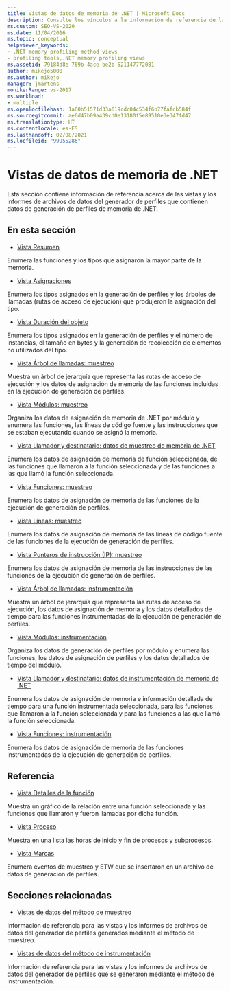 ```yaml
---
title: Vistas de datos de memoria de .NET | Microsoft Docs
description: Consulte los vínculos a la información de referencia de las vistas y los informes de archivos de datos del generador de perfiles que contienen datos de la generación de perfiles de memoria de .NET.
ms.custom: SEO-VS-2020
ms.date: 11/04/2016
ms.topic: conceptual
helpviewer_keywords:
- .NET memory profiling method views
- profiling tools,.NET memory profiling views
ms.assetid: 79184d8e-769b-4ace-be2b-521147772081
author: mikejo5000
ms.author: mikejo
manager: jmartens
monikerRange: vs-2017
ms.workload:
- multiple
ms.openlocfilehash: 1a60b51571d33a619cdc04c534f6b77fafcb584f
ms.sourcegitcommit: ae6d47b09a439cd0e13180f5e89510e3e347fd47
ms.translationtype: HT
ms.contentlocale: es-ES
ms.lasthandoff: 02/08/2021
ms.locfileid: "99955286"
---
```

# <a name="net-memory-data-views"></a>Vistas de datos de memoria de .NET
Esta sección contiene información de referencia acerca de las vistas y los informes de archivos de datos del generador de perfiles que contienen datos de generación de perfiles de memoria de .NET.

## <a name="in-this-section"></a>En esta sección
- [Vista Resumen](../profiling/summary-view-dotnet-memory-data.md)

 Enumera las funciones y los tipos que asignaron la mayor parte de la memoria.

- [Vista Asignaciones](../profiling/dotnet-memory-allocations-view.md)

 Enumera los tipos asignados en la generación de perfiles y los árboles de llamadas (rutas de acceso de ejecución) que produjeron la asignación del tipo.

- [Vista Duración del objeto](../profiling/object-lifetime-view.md)

 Enumera los tipos asignados en la generación de perfiles y el número de instancias, el tamaño en bytes y la generación de recolección de elementos no utilizados del tipo.

- [Vista Árbol de llamadas: muestreo](../profiling/call-tree-view-dotnet-memory-sampling-data.md)

 Muestra un árbol de jerarquía que representa las rutas de acceso de ejecución y los datos de asignación de memoria de las funciones incluidas en la ejecución de generación de perfiles.

- [Vista Módulos: muestreo](../profiling/modules-view-dotnet-memory-sampling-data.md)

 Organiza los datos de asignación de memoria de .NET por módulo y enumera las funciones, las líneas de código fuente y las instrucciones que se estaban ejecutando cuando se asignó la memoria.

- [Vista Llamador y destinatario: datos de muestreo de memoria de .NET](../profiling/caller-callee-view-dotnet-memory-sampling-data.md)

 Enumera los datos de asignación de memoria de función seleccionada, de las funciones que llamaron a la función seleccionada y de las funciones a las que llamó la función seleccionada.

- [Vista Funciones: muestreo](../profiling/functions-view-dotnet-memory-sampling-data.md)

 Enumera los datos de asignación de memoria de las funciones de la ejecución de generación de perfiles.

- [Vista Líneas: muestreo](../profiling/lines-view-dotnet-memory-sampling-data.md)

 Enumera los datos de asignación de memoria de las líneas de código fuente de las funciones de la ejecución de generación de perfiles.

- [Vista Punteros de instrucción (IP): muestreo](../profiling/instruction-pointers-ips-view-dotnet-memory-sampling-data.md)

 Enumera los datos de asignación de memoria de las instrucciones de las funciones de la ejecución de generación de perfiles.

- [Vista Árbol de llamadas: instrumentación](../profiling/call-tree-view-dotnet-memory-instrumentation-data.md)

 Muestra un árbol de jerarquía que representa las rutas de acceso de ejecución, los datos de asignación de memoria y los datos detallados de tiempo para las funciones instrumentadas de la ejecución de generación de perfiles.

- [Vista Módulos: instrumentación](../profiling/modules-view-dotnet-memory-instrumentation-data.md)

 Organiza los datos de generación de perfiles por módulo y enumera las funciones, los datos de asignación de perfiles y los datos detallados de tiempo del módulo.

- [Vista Llamador y destinatario: datos de instrumentación de memoria de .NET](../profiling/caller-callee-view-net-memory-instrumentation-data.md)

 Enumera los datos de asignación de memoria e información detallada de tiempo para una función instrumentada seleccionada, para las funciones que llamaron a la función seleccionada y para las funciones a las que llamó la función seleccionada.

- [Vista Funciones: instrumentación](../profiling/functions-view-dotnet-memory-instrumentation-data.md)

 Enumera los datos de asignación de memoria de las funciones instrumentadas de la ejecución de generación de perfiles.

## <a name="reference"></a>Referencia
- [Vista Detalles de la función](../profiling/function-details-view.md)

 Muestra un gráfico de la relación entre una función seleccionada y las funciones que llamaron y fueron llamadas por dicha función.

- [Vista Proceso](../profiling/process-view.md)

 Muestra en una lista las horas de inicio y fin de procesos y subprocesos.

- [Vista Marcas](../profiling/marks-view.md)

 Enumera eventos de muestreo y ETW que se insertaron en un archivo de datos de generación de perfiles.

## <a name="related-sections"></a>Secciones relacionadas
- [Vistas de datos del método de muestreo](../profiling/profiler-sampling-method-data-views.md)

 Información de referencia para las vistas y los informes de archivos de datos del generador de perfiles generados mediante el método de muestreo.

- [Vistas de datos del método de instrumentación](../profiling/instrumentation-method-data-views.md)

 Información de referencia para las vistas y los informes de archivos de datos del generador de perfiles que se generaron mediante el método de instrumentación.

